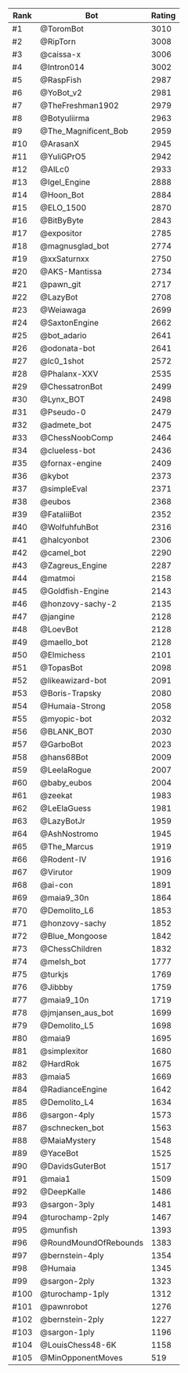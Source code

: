 Rank|Bot|Rating
---|---|---
#1|@ToromBot|3010
#2|@RipTorn|3008
#3|@caissa-x|3006
#4|@Intron014|3002
#5|@RaspFish|2987
#6|@YoBot_v2|2981
#7|@TheFreshman1902|2979
#8|@Botyuliirma|2963
#9|@The_Magnificent_Bob|2959
#10|@ArasanX|2945
#11|@YuliGPrO5|2942
#12|@AILc0|2933
#13|@Igel_Engine|2888
#14|@Hoon_Bot|2884
#15|@ELO_1500|2870
#16|@BitByByte|2843
#17|@expositor|2785
#18|@magnusglad_bot|2774
#19|@xxSaturnxx|2750
#20|@AKS-Mantissa|2734
#21|@pawn_git|2717
#22|@LazyBot|2708
#23|@Weiawaga|2699
#24|@SaxtonEngine|2662
#25|@bot_adario|2641
#26|@odonata-bot|2641
#27|@lc0_1shot|2572
#28|@Phalanx-XXV|2535
#29|@ChessatronBot|2499
#30|@Lynx_BOT|2498
#31|@Pseudo-0|2479
#32|@admete_bot|2475
#33|@ChessNoobComp|2464
#34|@clueless-bot|2436
#35|@fornax-engine|2409
#36|@kybot|2373
#37|@simpleEval|2371
#38|@eubos|2368
#39|@FataliiBot|2352
#40|@WolfuhfuhBot|2316
#41|@halcyonbot|2306
#42|@camel_bot|2290
#43|@Zagreus_Engine|2287
#44|@matmoi|2158
#45|@Goldfish-Engine|2143
#46|@honzovy-sachy-2|2135
#47|@jangine|2128
#48|@LoevBot|2128
#49|@maello_bot|2128
#50|@Elmichess|2101
#51|@TopasBot|2098
#52|@likeawizard-bot|2091
#53|@Boris-Trapsky|2080
#54|@Humaia-Strong|2058
#55|@myopic-bot|2032
#56|@BLANK_BOT|2030
#57|@GarboBot|2023
#58|@hans68Bot|2009
#59|@LeelaRogue|2007
#60|@baby_eubos|2004
#61|@zeekat|1983
#62|@LeElaGuess|1981
#63|@LazyBotJr|1959
#64|@AshNostromo|1945
#65|@The_Marcus|1919
#66|@Rodent-IV|1916
#67|@Virutor|1909
#68|@ai-con|1891
#69|@maia9_30n|1864
#70|@Demolito_L6|1853
#71|@honzovy-sachy|1852
#72|@Blue_Mongoose|1842
#73|@ChessChildren|1832
#74|@melsh_bot|1777
#75|@turkjs|1769
#76|@Jibbby|1759
#77|@maia9_10n|1719
#78|@jmjansen_aus_bot|1699
#79|@Demolito_L5|1698
#80|@maia9|1695
#81|@simplexitor|1680
#82|@HardRok|1675
#83|@maia5|1669
#84|@RadianceEngine|1642
#85|@Demolito_L4|1634
#86|@sargon-4ply|1573
#87|@schnecken_bot|1563
#88|@MaiaMystery|1548
#89|@YaceBot|1525
#90|@DavidsGuterBot|1517
#91|@maia1|1509
#92|@DeepKalle|1486
#93|@sargon-3ply|1481
#94|@turochamp-2ply|1467
#95|@munfish|1393
#96|@RoundMoundOfRebounds|1383
#97|@bernstein-4ply|1354
#98|@Humaia|1345
#99|@sargon-2ply|1323
#100|@turochamp-1ply|1312
#101|@pawnrobot|1276
#102|@bernstein-2ply|1227
#103|@sargon-1ply|1196
#104|@LouisChess48-6K|1158
#105|@MinOpponentMoves|519
